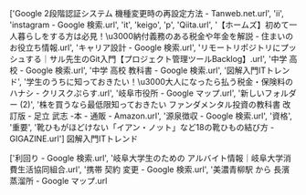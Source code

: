 ['Google 2段階認証システム 機種変更時の再設定方法 - Tanweb.net.url', 'ii',
'instagram - Google 検索.url', 'it', 'keigo', 'p', 'Qiita.url', 
'【ホームズ】初めて一人暮らしをする方は必見！\u3000納付義務のある税金や年金を解説 - 住まいのお役立ち情報.url',
'キャリア設計 - Google 検索.url', 'リモートリポジトリにプッシュする｜サル先生のGit入門【プロジェクト管理ツールBacklog】.url',
'中学 高校 - Google 検索.url', '中学 高校 教科書 - Google 検索.url', '図解入門ITトレンド', 
'学生のうちに知っておきたい！\u3000大人になったら払う税金・保険料のハナシ - クリスクぷらす.url', 
'岐阜市役所 - Google マップ.url', '新しいフォルダー (2)', '株を買うなら最低限知っておきたい ファンダメンタル投資の教科書 改訂版 - 足立 武志 -本 - 通販 - Amazon.url',
'源泉徴収 - Google 検索.url', '資格', '重要', 
'靴ひもがほどけない「イアン・ノット」など18の靴ひもの結び方 - GIGAZINE.url']
図解入門ITトレンド



['利回り - Google 検索.url', '岐阜大学生のための アルバイト情報｜岐阜大学消費生活協同組合.url', 
'携帯 契約 変更 - Google 検索.url', '美濃青柳駅 から 長濱蒸溜所 - Google マップ.url
